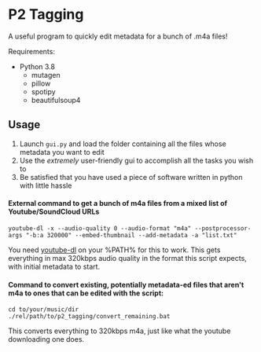 # P2 Tagging

A useful program to quickly edit metadata for a bunch of .m4a files!

Requirements:
* Python 3.8
  * mutagen
  * pillow
  * spotipy
  * beautifulsoup4

## Usage
1. Launch `gui.py` and load the folder containing all the files whose metadata you want to edit
2. Use the *extremely* user-friendly gui to accomplish all the tasks you wish to
3. Be satisfied that you have used a piece of software written in python with little hassle

#### External command to get a bunch of m4a files from a mixed list of Youtube/SoundCloud URLs
```
youtube-dl -x --audio-quality 0 --audio-format "m4a" --postprocessor-args "-b:a 320000" --embed-thumbnail --add-metadata -a "list.txt"
```
You need [youtube-dl](https://youtube-dl.org/) on your %PATH% for this to work. This gets everything in max 320kbps audio quality in the format this script expects, with initial metadata to start.

#### Command to convert existing, potentially metadata-ed files that aren't m4a to ones that can be edited with the script:
```
cd to/your/music/dir
./rel/path/to/p2_tagging/convert_remaining.bat
```
This converts everything to 320kbps m4a, just like what the youtube downloading one does.
